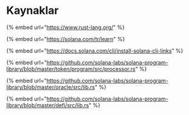 # Kaynaklar

{% embed url="https://www.rust-lang.org/" %}

{% embed url="https://solana.com/tr/learn" %}

{% embed url="https://docs.solana.com/cli/install-solana-cli-links" %}

{% embed url="https://github.com/solana-labs/solana-program-library/blob/master/token/program/src/processor.rs" %}

{% embed url="https://github.com/solana-labs/solana-program-library/blob/master/oracle/src/lib.rs" %}

{% embed url="https://github.com/solana-labs/solana-program-library/blob/master/defi/src/lib.rs" %}
